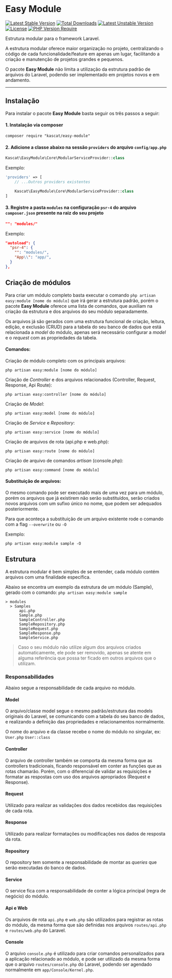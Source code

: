 # Easy Module

[![Latest Stable Version](http://poser.pugx.org/kascat/easy-module/v)](https://packagist.org/packages/kascat/easy-module)
[![Total Downloads](http://poser.pugx.org/kascat/easy-module/downloads)](https://packagist.org/packages/kascat/easy-module)
[![Latest Unstable Version](http://poser.pugx.org/kascat/easy-module/v/unstable)](https://packagist.org/packages/kascat/easy-module)
[![License](http://poser.pugx.org/kascat/easy-module/license)](https://packagist.org/packages/kascat/easy-module)
[![PHP Version Require](http://poser.pugx.org/kascat/easy-module/require/php)](https://packagist.org/packages/kascat/easy-module)

Estrutura modular para o framework Laravel.

A estrutura modular oferece maior organização no projeto, centralizando o código de cada funcionalidade/feature
em apenas um lugar, facilitando a criação e manutenção de projetos grandes e pequenos.

O pacote **Easy Module** não limita a utilização da estrutura padrão de arquivos do Laravel,
podendo ser implementado em projetos novos e em andamento.

---

## Instalação

Para instalar o pacote **Easy Module** basta seguir os três passos a seguir:

#### 1. Instalação via composer

```shell
composer require "kascat/easy-module"
```

#### 2. Adicione a classe abaixo na sessão `providers` do arquivo `config/app.php`

```php
Kascat\EasyModule\Core\ModularServiceProvider::class
```

Exemplo:
```php
'providers' => [
    // ...Outros providers existentes

    Kascat\EasyModule\Core\ModularServiceProvider::class
]
```

#### 3. Registre a pasta `modules` na configuração `psr-4` do arquivo `composer.json` presente na raiz do seu projeto

```json
"": "modules/"
```

Exemplo:
```json
"autoload": {
  "psr-4": {
    "": "modules/",
    "App\\": "app/",
  }
},
```

## Criação de módulos

Para criar um módulo completo basta executar o comando `php artisan easy:module [nome do módulo]`
que irá gerar a estrutura padrão, porém o pacote **Easy Module** oferece uma lista de comandos,
que auxiliam na criação da estrutura e dos arquivos do seu módulo separadamente.

Os arquivos já são gerados com uma estrutura funcional de criação, leitura, edição, e exclusão
(CRUD) para a tabela do seu banco de dados que está relacionada a _model_ do módulo,
apenas será necessário configurar a _model_ e o _request_ com as propriedades da tabela.

#### Comandos:

Criação de módulo completo com os principais arquivos:
```shell
php artisan easy:module [nome do módulo]
```

Criação de _Controller_ e dos arquivos relacionados (Controller, Request, Response, Api Route):
```shell
php artisan easy:controller [nome do módulo]
```

Criação de _Model_:
```shell
php artisan easy:model [nome do módulo]
```

Criação de _Service_ e _Repository_:
```shell
php artisan easy:service [nome do módulo]
```

Criação de arquivos de rota (api.php e web.php):
```shell
php artisan easy:route [nome do módulo]
```

Criação de arquivo de comandos _artisan_ (console.php):
```shell
php artisan easy:command [nome do módulo]
```

#### Substituição de arquivos:

O mesmo comando pode ser executado mais de uma vez para um módulo,
porém os arquivos que já existirem não serão substituídos,
serão criados novos arquivos com um sufixo único no nome,
que podem ser adequados posteriormente.

Para que aconteça a substituição de um arquivo existente rode o comando com a flag `--overwrite` ou `-O`

Exemplo:
```shell
php artisan easy:module sample -O
```

## Estrutura

A estrutura modular é bem simples de se entender, cada módulo contém arquivos com uma finalidade específica.

Abaixo se encontra um exemplo da estrutura de um módulo (Sample),
gerado com o comando: `php artisan easy:module sample`

```text
> modules
  > Samples
      api.php
      Sample.php
      SampleController.php
      SampleRepository.php
      SampleRequest.php
      SampleResponse.php
      SampleService.php
```

> Caso o seu módulo não utilize algum dos arquivos criados automaticamente, ele pode ser removido,
> apenas se atente em alguma referência que possa ter ficado em outros arquivos que o utilizam.

### Responsabilidades

Abaixo segue a responsabilidade de cada arquivo no módulo.

#### Model

O arquivo/classe model segue o mesmo padrão/estrutura das models originais do Laravel,
se comunicando com a tabela do seu banco de dados, e realizando a definição
das propriedades e relacionamentos normalmente.

O nome do arquivo e da classe recebe o nome do módulo no singular, ex: `User.php` `User::class`

#### Controller

O arquivo de controller também se comporta da mesma forma que as controllers tradicionais,
ficando responsável em conter as funções que as rotas chamarão. Porém, com o diferencial
de validar as requisições e formatar as respostas com uso dos arquivos apropriados (Request e Response).

#### Request

Utilizado para realizar as validações dos dados recebidos das requisições de cada rota.

#### Response

Utilizado para realizar formatações ou modificações nos dados de resposta da rota.

#### Repository

O repository tem somente a responsabilidade de montar as _queries_ que serão executadas do banco de dados.

#### Service

O service fica com a responsabilidade de conter a lógica principal (regra de negócio) do módulo.

#### Api e Web

Os arquivos de rota `api.php` e `web.php` são utilizados para registrar as rotas do módulo,
da mesma forma que são definidas nos arquivos `routes/api.php` e `routes/web.php` do Laravel.

#### Console

O arquivo `console.php` é utilizado para criar comandos personalizados para a aplicação relacionado ao módulo,
e pode ser utilizado da mesma forma que o arquivo `routes/console.php` do Laravel,
podendo ser agendado normalmente em `app/Console/Kernel.php`.
